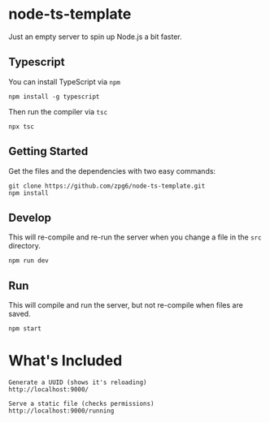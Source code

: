 # node-ts-template

Just an empty server to spin up Node.js a bit faster.

## Typescript

You can install TypeScript via `npm`

```
npm install -g typescript
```

Then run the compiler via `tsc`

```
npx tsc
```

## Getting Started

Get the files and the dependencies with two easy commands:

```
git clone https://github.com/zpg6/node-ts-template.git
npm install
```

## Develop

This will re-compile and re-run the server when you change a file in the `src` directory.

```
npm run dev
```

## Run

This will compile and run the server, but not re-compile when files are saved.

```
npm start
```

# What's Included

```
Generate a UUID (shows it's reloading)
http://localhost:9000/

Serve a static file (checks permissions)
http://localhost:9000/running
```
